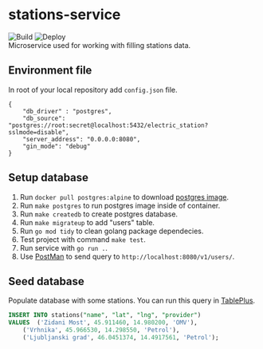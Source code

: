# stations-service
![Build](https://github.com/rso-project-2021/station-service/actions/workflows/build.yml/badge.svg)
![Deploy](https://github.com/rso-project-2021/station-service/actions/workflows/deploy.yml/badge.svg)  
Microservice used for working with filling stations data.

## Environment file
In root of your local repository add `config.json` file.
```
{
    "db_driver" : "postgres",
    "db_source": "postgres://root:secret@localhost:5432/electric_station?sslmode=disable",
    "server_address": "0.0.0.0:8080",
    "gin_mode": "debug"
}
```

## Setup database
1. Run `docker pull postgres:alpine` to download [postgres image](https://hub.docker.com/_/postgres).
2. Run `make postgres` to run postgres image inside of container.
3. Run `make createdb` to create postgres database.
4. Run `make migrateup` to add "users" table.
5. Run `go mod tidy` to clean golang package dependecies.
6. Test project with command `make test`.
7. Run service with `go run .`.
8. Use [PostMan](https://www.postman.com/) to send query to `http://localhost:8080/v1/users/`.

## Seed database
Populate database with some stations. You can run this query in [TablePlus](https://tableplus.com/).
```sql
INSERT INTO stations("name", "lat", "lng", "provider")
VALUES 	('Zidani Most', 45.911460, 14.980200, 'OMV'),
	('Vrhnika', 45.966530, 14.298550, 'Petrol'),
    ('Ljubljanski grad', 46.0451374, 14.4917561, 'Petrol');
```